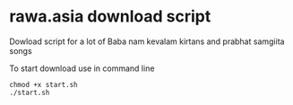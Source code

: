 # rawa.asia download script
Dowload script for a lot of Baba nam kevalam kirtans and prabhat samgiita songs

To start download use in command line 
```
chmod +x start.sh
./start.sh
```
